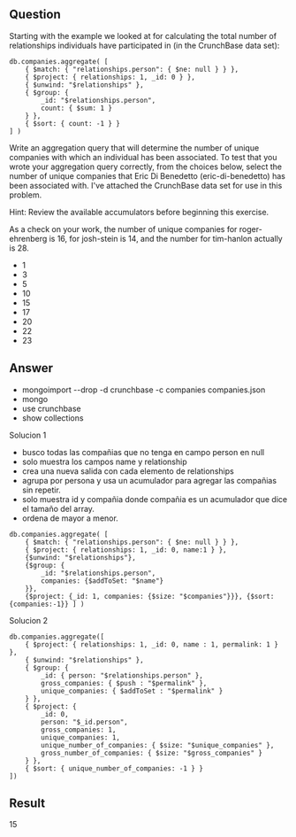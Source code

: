 
## Question

Starting with the example we looked at for calculating the total number of relationships individuals have participated in (in the CrunchBase data set):

~~~mongo
db.companies.aggregate( [
    { $match: { "relationships.person": { $ne: null } } },
    { $project: { relationships: 1, _id: 0 } },
    { $unwind: "$relationships" },
    { $group: {
        _id: "$relationships.person",
        count: { $sum: 1 }
    } },
    { $sort: { count: -1 } }
] )
~~~

Write an aggregation query that will determine the number of unique companies with which an individual has been associated. To test that you wrote your aggregation query correctly, from the choices below, select the number of unique companies that Eric Di Benedetto (eric-di-benedetto) has been associated with. I've attached the CrunchBase data set for use in this problem.

Hint: Review the available accumulators before beginning this exercise.

As a check on your work, the number of unique companies for roger-ehrenberg is 16, for josh-stein is 14, and the number for tim-hanlon actually is 28.

- 1
- 3 
- 5
- 10
- 15
- 17
- 20
- 22
- 23


## Answer

- mongoimport --drop -d crunchbase -c companies companies.json
- mongo
- use crunchbase
- show collections

Solucion 1

- busco todas las compañias que no tenga en campo person en null
- solo muestra los campos name y relationship
- crea una nueva salida con cada elemento de relationships
- agrupa por persona y usa un acumulador para agregar las compañias sin repetir.
- solo muestra id y compañia donde compañia es un acumulador que dice el tamaño del array.
- ordena de mayor a menor.

~~~mongo
db.companies.aggregate( [ 
    { $match: { "relationships.person": { $ne: null } } }, 
    { $project: { relationships: 1, _id: 0, name:1 } }, 
    {$unwind: "$relationships"}, 
    {$group: {
        _id: "$relationships.person", 
        companies: {$addToSet: "$name"}
    }}, 
    {$project: {_id: 1, companies: {$size: "$companies"}}}, {$sort: {companies:-1}} ] )
~~~

Solucion 2

~~~mongo
db.companies.aggregate([
    { $project: { relationships: 1, _id: 0, name : 1, permalink: 1 } },
    { $unwind: "$relationships" },
    { $group: {
        _id: { person: "$relationships.person" },
        gross_companies: { $push : "$permalink" },
        unique_companies: { $addToSet : "$permalink" }
    } },
    { $project: {
        _id: 0,
        person: "$_id.person",
        gross_companies: 1,
        unique_companies: 1,
        unique_number_of_companies: { $size: "$unique_companies" },
        gross_number_of_companies: { $size: "$gross_companies" }
    } },
    { $sort: { unique_number_of_companies: -1 } }
])
~~~



## Result

15




